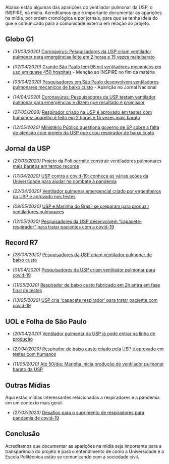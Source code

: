 Abaixo estão algumas das aparições do ventilador pulmonar da USP, o INSPIRE, na mídia. Acreditamos que é importante documentar as aparições na mídia, por ordem cronológica e por jornais, para que se tenha ideia do que é comunicado para a comunidade externa em relação ao projeto.

## Globo G1

- _(31/03/2020)_ [Coronavírus: Pesquisadores da USP criam ventilador pulmonar para emergências feito em 2 horas e 15 vezes mais barato](https://g1.globo.com/sp/sao-paulo/noticia/2020/03/31/coronavirus-pesquisadores-da-usp-criam-ventilador-pulmonar-para-emergencias-feito-em-2-horas-e-15-vezes-mais-barato.ghtml)

- _(02/04/2020)_ [Grande São Paulo tem 98 mil ventiladores mecanicos em uso em quase 450 hospitais](https://g1.globo.com/sp/sao-paulo/noticia/2020/04/02/grande-sao-paulo-tem-98-mil-ventiladores-mecanicos-em-uso-em-quase-450-hospitais.ghtml) - Menção ao INSPIRE no fim da matéria

- _(03/04/2020)_ [Pesquisadores em São Paulo desenvolvem ventiladores pulmonares mecanicos de baixo custo](https://g1.globo.com/jornal-nacional/noticia/2020/04/03/pesquisadores-em-sao-paulo-desenvolvem-ventiladores-pulmonares-mecanicos-de-baixo-custo.ghtml) - Aparição no Jornal Nacional

- _(14/04/2020)_ [Coronavúrus: Pesquisadores da USP testam ventilador pulmonar para emergências e dizem que resultado é promissor](https://g1.globo.com/sp/sao-paulo/noticia/2020/04/14/coronavirus-pesquisadores-da-usp-testam-ventilador-pulmonar-para-emergencias-e-dizem-que-resultado-e-promissor.ghtml)

- _(27/05/2020)_ [Respirador criado na USP é aprovado em testes com humanos; aparelho é feito em 2 horas e 15 vezes mais barato](https://g1.globo.com/sp/sao-paulo/noticia/2020/04/27/respirador-criado-na-usp-e-aprovado-em-testes-com-humanos-aparelho-e-feito-em-2-horas-e-15-vezes-mais-barato.ghtml)

- _(12/05/2020)_ [Ministério Público questiona governo de SP sobre a falta de atenção com projeto da USP que criou respirador de baixo custo](https://g1.globo.com/sp/sao-paulo/noticia/2020/05/12/ministerio-publico-questiona-governo-de-sp-sobre-falta-de-atencao-com-projeto-da-usp-que-criou-respirador-de-baixo-custo.ghtml)

## Jornal da USP

- _(27/03/2020)_ [Projeto da Poli permite construir ventiladores pulmonares mais baratos em tempo recorde](https://jornal.usp.br/ciencias/ciencias-exatas-e-da-terra/projeto-da-poli-permite-construir-ventiladores-pulmonares-90-mais-baratos-em-tempo-recorde/)

- _(17/04/2020)_ [USP contra a covid-19: conheça as várias ações da Universidade para ajudar no combate à pandemia](https://jornal.usp.br/universidade/usp-contra-a-covid-19-conheca-as-varias-acoes-da-universidade-para-ajudar-no-combate-a-pandemia/)

- _(22/04/2020)_ [Ventilador pulmonar emergencial criado por engenheiros da USP é aprovado nos testes](https://jornal.usp.br/ciencias/ventilador-pulmonar-emergencial-criado-por-engenheiros-da-usp-e-aprovado-nos-testes/)

- _(08/05/2020)_ [USP e Marinha do Brasil se preparam para produzir ventiladores pulmonares](https://jornal.usp.br/institucional/usp-e-marinha-do-brasil-se-preparam-para-produzir-ventiladores-pulmonares/)

- _(12/05/2020)_ [Pesquisadores da USP desenvolvem “capacete-respirador” para tratar pacientes com a covid-19](https://jornal.usp.br/ciencias/cientistas-da-usp-desenvolvem-capacete-respirador-para-tratar-pacientes-com-a-covid-19/)

## Record R7

- _(28/03/2020)_ [Pesquisadores da USP criam ventilador pulmonar de baixo custo](https://noticias.r7.com/educacao/pesquisadores-da-usp-criam-ventilador-pulmonar-de-baixo-custo-28032020)

- _(01/04/2020)_ [Pesquisadores da USP criam ventilador pulmonar para covid-19](https://noticias.r7.com/sao-paulo/pesquisadores-da-usp-criam-ventilador-pulmonar-para-covid-19-01042020)

- _(11/05/2020)_ [Respirador de baixo custo fabricado em 2h entra em fase final de testes](https://noticias.r7.com/saude/respirador-de-baixo-custo-fabricado-em-2h-entra-em-fase-final-de-testes-11052020)

- _(13/05/2020)_ [USP cria 'capacete respirador' para tratar paciente com covid-19](https://noticias.r7.com/tecnologia-e-ciencia/usp-cria-capacete-respirador-para-tratar-paciente-com-covid-19-13052020)

## UOL e Folha de São Paulo

- _(20/04/2020)_ [Ventilador pulmonar da USP já pode entrar na linha de produção](https://www1.folha.uol.com.br/equilibrioesaude/2020/04/ventilador-pulmonar-da-usp-ja-pode-entrar-na-linha-de-producao.shtml)

- _(27/04/2020)_ [Respirador de baixo custo criado pela USP é aprovado em testes com humanos](https://noticias.uol.com.br/saude/ultimas-noticias/redacao/2020/04/27/respirador-usp-coronavirus.htm)

- _(11/05/2020)_ [Até 50/dia: Marinha inicia produção de ventilador pulmonar barato da USP](https://www.uol.com.br/tilt/noticias/redacao/2020/05/11/ate-50dia-marinha-inicia-producao-de-ventilador-pulmonar-barato-da-usp.htm)

## Outras Mídias

Aqui estão mídias interessantes relacionadas a respiradores e a pandemia em um contexto mais geral.

- _(27/03/2020)_ [Desafios para o suprimento de respiradores para pandemia de covid-19](https://jornal.usp.br/artigos/desafios-para-o-suprimento-de-respiradores-para-pandemia-de-covid-19/)

## Conclusão

Acreditamos que documentar as aparições na mídia seja importante para a transparência do projeto e para o entendimento de como a Universidade e a Escola Politécnica estão se comunicando com a sociedade civil.
